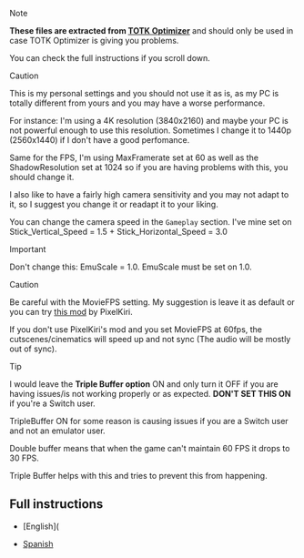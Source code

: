 >[!NOTE]
**These files are extracted from [TOTK Optimizer](https://github.com/MaxLastBreath/TOTK-mods/releases/)** and should only be used in case TOTK Optimizer is giving you problems.

You can check the full instructions if you scroll down.

>[!CAUTION]
This is my personal settings and you should not use it as is, as my PC is totally different from yours and you may have a worse performance.

For instance: I'm using a 4K resolution (3840x2160) and maybe your PC is not powerful enough to use this resolution. Sometimes I change it to 1440p (2560x1440) if I don't have a good perfomance.

Same for the FPS, I'm using MaxFramerate set at 60 as well as the ShadowResolution set at 1024 so if you are having problems with this, you should change it.

I also like to have a fairly high camera sensitivity and you may not adapt to it, so I suggest you change it or readapt it to your liking.

You can change the camera speed in the `Gameplay` section. I've mine set on Stick_Vertical_Speed = 1.5 + Stick_Horizontal_Speed = 3.0

>[!IMPORTANT]
Don't change this: EmuScale = 1.0. EmuScale must be set on 1.0.

>[!CAUTION]
Be careful with the MovieFPS setting. My suggestion is leave it as default or you can try [this mod](https://www.reddit.com/user/PixelKiri/comments/14fx47u/totk_interpolated_60fps_cutscenes_v21/) by PixelKiri.

If you don't use PixelKiri's mod and you set MovieFPS at 60fps, the cutscenes/cinematics will speed up and not sync (The audio will be mostly out of sync).

>[!TIP]
I would leave the **Triple Buffer option** ON and only turn it OFF if you are having issues/is not working properly or as expected. **DON'T SET THIS ON** if you're a Switch user.

TripleBuffer ON for some reason is causing issues if you are a Switch user and not an emulator user.

Double buffer means that when the game can't maintain 60 FPS it drops to 30 FPS. 

Triple Buffer helps with this and tries to prevent this from happening.

## Full instructions

- [English](

- [Spanish](https://github.com/StevensND/switch-port-mods/tree/main/The%20Legend%20of%20Zelda%20Tears%20of%20the%20Kingdom/%5B0100F2C0115B6000%5D/1.2.1/Mods/March%202024%20Mods%20(USE%20THIS%20INSTEAD%20THE%20OLD%20STUFF)/UltraCam%20Settings%20-%20Full%20Detailed%20Options/Espa%C3%B1ol)